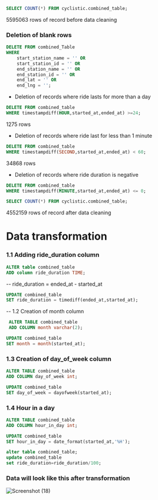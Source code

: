 ```sql
SELECT COUNT(*) FROM cyclistic.combined_table;
```
 5595063 rows of record before data cleaning
### Deletion of blank rows
```sql
DELETE FROM combined_Table
WHERE 
	start_station_name = '' OR 
	start_station_id = '' OR 
	end_station_name = '' OR 
	end_station_id = '' OR 
	end_lat = '' OR 
	end_lng = '';
```
- Deletion of records where ride lasts for more than a day
 ```sql 
DELETE FROM combined_table
WHERE timestampdiff(HOUR,started_at,ended_at) >=24; 
```
 1275 rows

- Deletion of records where ride last for less than 1 minute
```sql
DELETE FROM combined_table
WHERE timestampdiff(SECOND,started_at,ended_at) < 60;   
```
 34868 rows
- Deletion of records where ride duration is negative
```sql  
DELETE FROM combined_table
WHERE timestampdiff(MINUTE,started_at,ended_at) <= 0; 
```
```sql
SELECT COUNT(*) FROM cyclistic.combined_table;
```
 4552159 rows of record after data cleaning

# Data transformation
### 1.1 Adding ride_duration column
```sql
ALTER table combined_table
ADD column ride_duration TIME;
```
-- ride_duration = ended_at - started_at
```sql
UPDATE combined_table 
SET ride_duration = timediff(ended_at,started_at);
```
-- 1.2 Creation of month column
```sql
 ALTER TABLE combined_table
 ADD COLUMN month varchar(2);
```
```sql
UPDATE combined_table
SET month = month(started_at);
```
### 1.3 Creation of day_of_week column
```sql
ALTER TABLE combined_table
ADD COLUMN day_of_week int;

UPDATE combined_table
SET day_of_week = dayofweek(started_at);
```
### 1.4 Hour in a day
```sql
ALTER TABLE combined_table
ADD COLUMN hour_in_day int;

UPDATE combined_table
SET hour_in_day = date_format(started_at,'%H');
```
```sql
alter table combined_table;
update combined_table
set ride_duration=ride_duration/100;
```
### Data will look like this after transformation
![Screenshot (18)](https://github.com/user-attachments/assets/13bae1e4-77c4-4690-846f-a4704fdee6d6)
